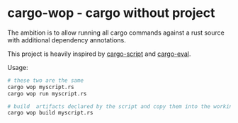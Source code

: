 # cargo-wop - cargo without project

The ambition is to allow running all cargo commands against a rust source with
additional dependency annotations. 

This project is heavily inspired by [cargo-script][cargo-script] and
[cargo-eval][cargo-eval].

Usage: 

```bash
# these two are the same
cargo wop myscript.rs
cargo wop run myscript.rs

# build  artifacts declared by the script and copy them into the working directory
cargo wop build myscript.rs
```

[cargo-script]: https://github.com/DanielKeep/cargo-script
[cargo-eval]: https://github.com/reitermarkus/cargo-eval
